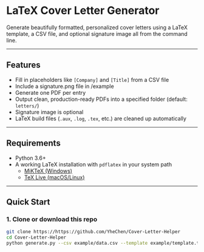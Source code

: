 # LaTeX Cover Letter Generator

Generate beautifully formatted, personalized cover letters using a LaTeX template, a CSV file, and optional signature image all from the command line.

---

## Features

- Fill in placeholders like `[Company]` and `[Title]` from a CSV file
- Include a signature.png file in /example
- Generate one PDF per entry
- Output clean, production-ready PDFs into a specified folder (default: `letters/`)
- Signature image is optional
- LaTeX build files (`.aux`, `.log`, `.tex`, etc.) are cleaned up automatically

---

## Requirements

- Python 3.6+
- A working LaTeX installation with `pdflatex` in your system path
  - [MiKTeX (Windows)](https://miktex.org/download)
  - [TeX Live (macOS/Linux)](https://tug.org/texlive/)

---

## Quick Start

### 1. Clone or download this repo

```bash
git clone https://https://github.com/YheChen/Cover-Letter-Helper
cd Cover-Letter-Helper
python generate.py --csv example/data.csv --template example/template.tex --image example/signature.png --out letters
```
